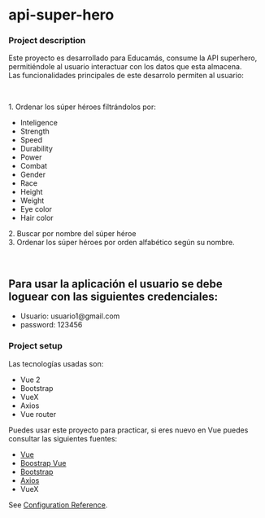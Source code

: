 <h1> api-super-hero</h1>

<h3>Project description</h3>
<p>Este proyecto es desarrollado para Educamás, consume la API superhero, permitiéndole al usuario interactuar con los datos que esta almacena. 
<br>
Las funcionalidades principales de este desarrolo permiten al usuario: 
</p>
<br>
<p>1. Ordenar los súper héroes filtrándolos por:</p>
<ul>
    <li>Inteligence</li>
    <li>Strength</li>
    <li>Speed</li>
    <li>Durability</li>
    <li>Power</li>
    <li>Combat</li>
    <li>Gender</li>
    <li>Race</li>
    <li>Height</li>
    <li>Weight</li>
    <li>Eye color</li>
    <li>Hair color</li>
</ul>
<p>2. Buscar por nombre del súper héroe <br>
   3. Ordenar los súper héroes por orden alfabético según su nombre.</p>
   <br>
<h2>Para usar la aplicación el usuario se debe loguear con las siguientes credenciales:</h2>
<ul>
    <li>Usuario: usuario1@gmail.com </li>
    <li>password: 123456</li>
</ul>

<h3>Project setup</h3>
<p>Las tecnologías usadas son:</p>
<ul>
    <li>Vue 2</li>
    <li>Bootstrap</li>
    <li>VueX</li>
    <li>Axios</li>
    <li>Vue router</li>
</ul>

<p>Puedes usar este proyecto para practicar, si eres nuevo en Vue puedes consultar las siguientes fuentes:</p>
<ul>
    <li><a href="https://vuejs.org/"> Vue </a></li>
    <li><a href="https://bootstrap-vue.org/"> Boostrap Vue</a></li>
    <li><a href="https://getbootstrap.com/">Bootstrap</a></li>
    <li><a href="https://axios-http.com/docs/intro">Axios</a></li>
    <li><a href="https://vuex.vuejs.org/"></a>VueX</li>
</ul>

See [Configuration Reference](https://cli.vuejs.org/config/).
